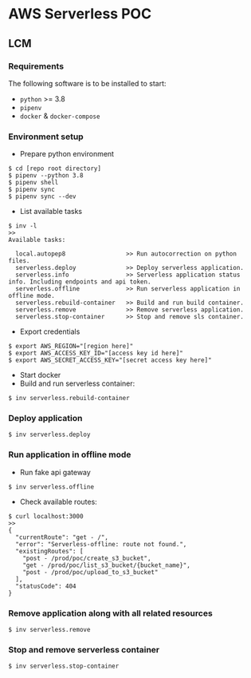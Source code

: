 # AWS Serverless POC

## LCM

### Requirements

The following software is to be installed to start:

- `python` >= 3.8
- `pipenv`
- `docker` & `docker-compose`

### Environment setup

- Prepare python environment

```
$ cd [repo root directory]
$ pipenv --python 3.8
$ pipenv shell
$ pipenv sync
$ pipenv sync --dev
```

- List available tasks

```
$ inv -l
>>
Available tasks:

  local.autopep8                 >> Run autocorrection on python files.
  serverless.deploy              >> Deploy serverless application.
  serverless.info                >> Serverless application status info. Including endpoints and api token.
  serverless.offline             >> Run serverless application in offline mode.
  serverless.rebuild-container   >> Build and run build container.
  serverless.remove              >> Remove serverless application.
  serverless.stop-container      >> Stop and remove sls container.

```

- Export credentials

```
$ export AWS_REGION="[region here]"
$ export AWS_ACCESS_KEY_ID="[access key id here]"
$ export AWS_SECRET_ACCESS_KEY="[secret access key here]"

```

- Start docker
- Build and run serverless container:

```
$ inv serverless.rebuild-container
```

### Deploy application

```
$ inv serverless.deploy
```

### Run application in offline mode

- Run fake api gateway

```
$ inv serverless.offline
```

- Check available routes:

```
$ curl localhost:3000
>>
{
  "currentRoute": "get - /",
  "error": "Serverless-offline: route not found.",
  "existingRoutes": [
    "post - /prod/poc/create_s3_bucket",
    "get - /prod/poc/list_s3_bucket/{bucket_name}",
    "post - /prod/poc/upload_to_s3_bucket"
  ],
  "statusCode": 404
}
```

### Remove application along with all related resources

```
$ inv serverless.remove
```

### Stop and remove serverless container

```
$ inv serverless.stop-container
```
